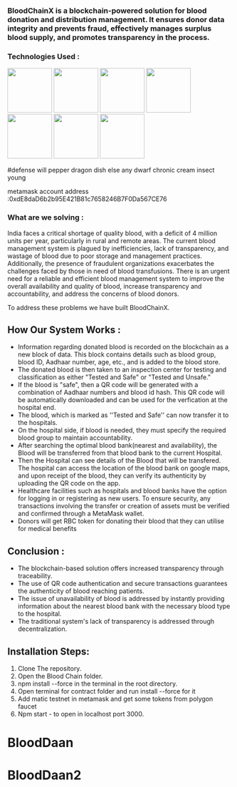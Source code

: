 ### BloodChainX is a blockchain-powered solution for blood donation and distribution management. It ensures donor data integrity and prevents fraud, effectively manages surplus blood supply, and promotes transparency in the process.


### Technologies Used :
<p>
    <img height='100px' width='100px' src="https://user-images.githubusercontent.com/25181517/192108374-8da61ba1-99ec-41d7-80b8-fb2f7c0a4948.png">
    <img height='100px' width='100px' src="https://user-images.githubusercontent.com/25181517/183898054-b3d693d4-dafb-4808-a509-bab54cf5de34.png">
    <img height='100px' width='100px' src="https://user-images.githubusercontent.com/25181517/192108891-d86b6220-e232-423a-bf5f-90903e6887c3.png">
     <img height='100px' width='100px' src="https://user-images.githubusercontent.com/25181517/183897015-94a058a6-b86e-4e42-a37f-bf92061753e5.png">
    <img height='100px' width='100px' src='https://global-uploads.webflow.com/617702c73410810254ccd237/622e683142e21d2ae89db970_Thirdweb%20Logo.jpeg'>
    <img height='100px' width='100px' src='https://encrypted-tbn0.gstatic.com/images?q=tbn:ANd9GcROCUug2VtoMAXz6S914SASnH5azq3Q3eEUE270TcY&s'> 
    <img height='100px' width='100px' src='https://user-images.githubusercontent.com/25181517/189716855-2c69ca7a-5149-4647-936d-780610911353.png'> 
</p>

#defense will pepper dragon dish else any dwarf chronic cream insect young


metamask account address :0xdE8daD6b2b95E421B81c7658246B7F0Da567CE76

### What are we solving :

India faces a critical shortage of quality blood, with a deficit of 4 million units per year, particularly in rural and remote areas. The current blood management system is plagued by inefficiencies, lack of transparency, and wastage of blood due to poor storage and management practices. Additionally, the presence of fraudulent organizations exacerbates the challenges faced by those in need of blood transfusions. There is an urgent need for a reliable and efficient blood management system to improve the overall availability and quality of blood, increase transparency and accountability, and address the concerns of blood donors.

To address these problems we have built BloodChainX.

## How Our System Works :

- Information regarding donated blood is recorded on the blockchain as a new block of data. This block contains details such as blood group, blood ID, Aadhaar number, age, etc., and is added to the blood store.
- The donated blood is then taken to an inspection center for testing and classification as either "Tested and Safe" or "Tested and Unsafe."
- If the blood is "safe", then a QR code will be generated with a combination of Aadhaar numbers and blood id hash. This QR code will be automatically downloaded and can be used for the verfication at the hospital end.
- The blood, which is marked as ''Tested and Safe'' can now transfer it to the hospitals.
- On the hospital side, if blood is needed, they must specify the required blood group to maintain accountability.
- After searching the optimal blood bank(nearest and availability), the Blood will be transferred from that blood bank to the current Hospital.
- Then the Hospital can see details of the Blood that will be transfered. The hospital can access the location of the blood bank on google maps, and upon receipt of the blood, they can verify its authenticity by uploading the QR code on the app.
- Healthcare facilities such as hospitals and blood banks have the option for logging in or registering as new users. To ensure security, any transactions involving the transfer or creation of assets must be verified and confirmed through a MetaMask wallet.
- Donors will get RBC token for donating their blood that they can utilise for medical benefits

## Conclusion :

- The blockchain-based solution offers increased transparency through traceability.
- The use of QR code authentication and secure transactions guarantees the authenticity of blood reaching patients.
- The issue of unavailability of blood is addressed by instantly providing information about the nearest blood bank with the necessary blood type to the hospital.
- The traditional system's lack of transparency is addressed through decentralization.

## Installation Steps:

1. Clone The repository.
2. Open the Blood Chain folder. 
3. npm install --force in the terminal in the root directory.
4. Open terminal for contract folder and run install --force for it 
5. Add matic testnet in metamask and get some tokens from polygon faucet
6. Npm start - to open in localhost port 3000.
# BloodDaan
# BloodDaan2
